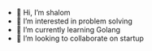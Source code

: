 - 👋 Hi, I’m shalom
- 👀 I’m interested in problem solving
- 🌱 I’m currently learning Golang
- 💞️ I’m looking to collaborate on startup 

<!---
I am shalom and this my ✨ special ✨ repository
--->
